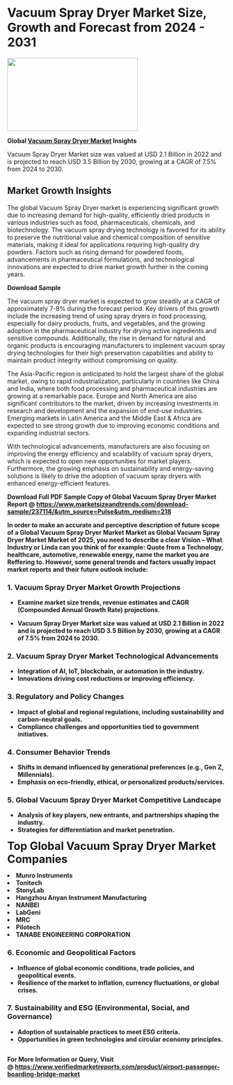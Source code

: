 <H1>Vacuum Spray Dryer Market Size, Growth and Forecast from 2024 - 2031</H1><img class="aligncenter size-medium wp-image-584254" src="https://thirdeyenews.in/wp-content/uploads/2024/09/Global-Market-Research-300x168.jpeg" alt="" width="300" height="168" /><p><strong>Global&nbsp;<a href="https://www.marketsizeandtrends.com/download-sample/237114/&amp;utm_source=Pulse&amp;utm_medium=218">Vacuum Spray Dryer Market</a> Insights</strong></p><p>Vacuum Spray Dryer Market size was valued at USD 2.1 Billion in 2022 and is projected to reach USD 3.5 Billion by 2030, growing at a CAGR of 7.5% from 2024 to 2030.</p><p><h2>Market Growth Insights</h2> <p>The global Vacuum Spray Dryer market is experiencing significant growth due to increasing demand for high-quality, efficiently dried products in various industries such as food, pharmaceuticals, chemicals, and biotechnology. The vacuum spray drying technology is favored for its ability to preserve the nutritional value and chemical composition of sensitive materials, making it ideal for applications requiring high-quality dry powders. Factors such as rising demand for powdered foods, advancements in pharmaceutical formulations, and technological innovations are expected to drive market growth further in the coming years.</p> <p><strong>Download Sample</strong></p> <p>The vacuum spray dryer market is expected to grow steadily at a CAGR of approximately 7-8% during the forecast period. Key drivers of this growth include the increasing trend of using spray dryers in food processing, especially for dairy products, fruits, and vegetables, and the growing adoption in the pharmaceutical industry for drying active ingredients and sensitive compounds. Additionally, the rise in demand for natural and organic products is encouraging manufacturers to implement vacuum spray drying technologies for their high preservation capabilities and ability to maintain product integrity without compromising on quality.</p> <p>The Asia-Pacific region is anticipated to hold the largest share of the global market, owing to rapid industrialization, particularly in countries like China and India, where both food processing and pharmaceutical industries are growing at a remarkable pace. Europe and North America are also significant contributors to the market, driven by increasing investments in research and development and the expansion of end-use industries. Emerging markets in Latin America and the Middle East & Africa are expected to see strong growth due to improving economic conditions and expanding industrial sectors.</p> <p>With technological advancements, manufacturers are also focusing on improving the energy efficiency and scalability of vacuum spray dryers, which is expected to open new opportunities for market players. Furthermore, the growing emphasis on sustainability and energy-saving solutions is likely to drive the adoption of vacuum spray dryers with enhanced energy-efficient features.</p> <p><strong></p><p><span class=""><strong>Download Full PDF Sample Copy of Global Vacuum Spray Dryer Market Report</strong> @ <a href="https://www.marketsizeandtrends.com/download-sample/237114/&amp;utm_source=Pulse&amp;utm_medium=218" target="_blank">https://www.marketsizeandtrends.com/download-sample/237114/&amp;utm_source=Pulse&amp;utm_medium=218</a></span></p><p>In order to make an accurate and perceptive description of future scope of a Global&nbsp;Vacuum Spray Dryer Market Market as Global&nbsp;Vacuum Spray Dryer Market Market of 2025, you need to describe a clear Vision &ndash; What Industry or Linda can you think of for example: Quote from a Technology, healthcare, automotive, renewable energy, name the market you are Reffering to. However, some general trends and factors usually impact market reports and their future outlook include:</p><h3>1.&nbsp;<strong>Vacuum Spray Dryer Market Growth Projections</strong></h3><ul><li>Examine market size trends, revenue estimates and CAGR (Compounded Annual Growth Rate) projections.</li><li><p>Vacuum Spray Dryer Market size was valued at USD 2.1 Billion in 2022 and is projected to reach USD 3.5 Billion by 2030, growing at a CAGR of 7.5% from 2024 to 2030.</p></li></ul><h3>2.&nbsp;<strong>Vacuum Spray Dryer Market Technological Advancements</strong></h3><ul><li>Integration of AI, IoT, blockchain, or automation in the industry.</li><li>Innovations driving cost reductions or improving efficiency.</li></ul><h3>3.&nbsp;<strong>Regulatory and Policy Changes</strong></h3><ul><li>Impact of global and regional regulations, including sustainability and carbon-neutral goals.</li><li>Compliance challenges and opportunities tied to government initiatives.</li></ul><h3>4.&nbsp;<strong>Consumer Behavior Trends</strong></h3><ul><li>Shifts in demand influenced by generational preferences (e.g., Gen Z, Millennials).</li><li>Emphasis on eco-friendly, ethical, or personalized products/services.</li></ul><h3>5.&nbsp;<strong>Global Vacuum Spray Dryer Market Competitive Landscape</strong></h3><ul><li>Analysis of key players, new entrants, and partnerships shaping the industry.</li><li>Strategies for differentiation and market penetration.</li></ul><p data-pm-slice="1 1 []"><span style="color: inherit; font-family: inherit; font-size: 25px;">Top Global Vacuum Spray Dryer Market Companies</span></p><div class="" data-test-id=""><p><li>Munro Instruments</li><li> Tonitech</li><li> StonyLab</li><li> Hangzhou Anyan Instrument Manufacturing</li><li> NANBEI</li><li> LabGeni</li><li> MRC</li><li> Pilotech</li><li> TANABE ENGINEERING CORPORATION</li></p></div><h3>6.&nbsp;<strong>Economic and Geopolitical Factors</strong></h3><ul><li>Influence of global economic conditions, trade policies, and geopolitical events.</li><li>Resilience of the market to inflation, currency fluctuations, or global crises.</li></ul><h3>7.&nbsp;<strong>Sustainability and ESG (Environmental, Social, and Governance)</strong></h3><ul><li>Adoption of sustainable practices to meet ESG criteria.</li><li>Opportunities in green technologies and circular economy principles.</li></ul><h2><strong style="font-size: 14px;">For More Information or Query, Visit @&nbsp;</strong><a style="background-color: #ffffff; font-size: 14px;" href="https://www.marketsizeandtrends.com/report/vacuum-spray-dryer-market/" target="_blank">https://www.verifiedmarketreports.com/product/airport-passenger-boarding-bridge-market</a></h2>
